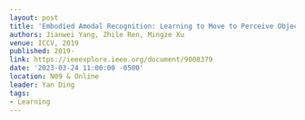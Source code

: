 ```yaml
---
layout: post
title: 'Embodied Amodal Recognition: Learning to Move to Perceive Objects'
authors: Jianwei Yang, Zhile Ren, Mingze Xu
venue: ICCV, 2019
published: 2019-
link: https://ieeexplore.ieee.org/document/9008379
date: '2023-03-24 11:00:00 -0500'
location: N09 & Online
leader: Yan Ding
tags:
- Learning
---
```

